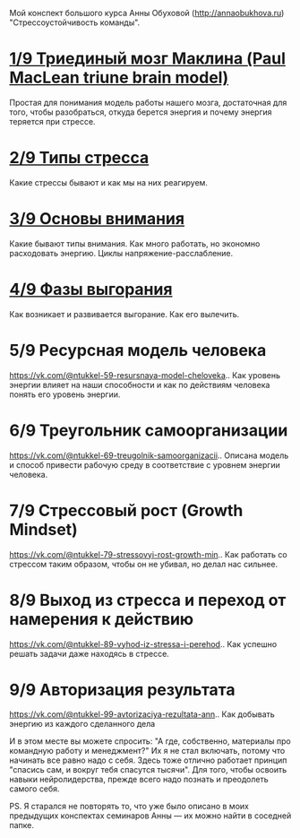 
Мой конспект большого курса Анны Обуховой (<http://annaobukhova.ru>) "Стрессоустойчивость команды".

# [1/9 Триединый мозг Маклина (Paul MacLean triune brain model)](maclean-3-brain.md)

Простая для понимания модель работы нашего мозга, достаточная для того, чтобы разобраться, откуда берется энергия и почему энергия теряется при стрессе.

# [2/9 Типы стресса](stress-types.md)

Какие стрессы бывают и как мы на них реагируем.

# [3/9 Основы внимания](attention-framework.md)

Какие бывают типы внимания. Как много работать, но экономно расходовать энергию. Циклы напряжение-расслабление.

# [4/9 Фазы выгорания](burnout-phases.md)

Как возникает и развивается выгорание. Как его вылечить.

# 5/9 Ресурсная модель человека

https://vk.com/@ntukkel-59-resursnaya-model-cheloveka..
Как уровень энергии влияет на наши способности и как по действиям человека понять его уровень энергии.

# 6/9 Треугольник самоорганизации

https://vk.com/@ntukkel-69-treugolnik-samoorganizacii..
Описана модель и способ привести рабочую среду в соответствие с уровнем энергии человека.

# 7/9 Стрессовый рост (Growth Mindset)

https://vk.com/@ntukkel-79-stressovyi-rost-growth-min..
Как работать со стрессом таким образом, чтобы он не убивал, но делал нас сильнее.

# 8/9 Выход из стресса и переход от намерения к действию

https://vk.com/@ntukkel-89-vyhod-iz-stressa-i-perehod..
Как успешно решать задачи даже находясь в стрессе.

# 9/9 Авторизация результата

https://vk.com/@ntukkel-99-avtorizaciya-rezultata-ann..
Как добывать энергию из каждого сделанного дела


И в этом месте вы можете спросить: "А где, собственно, материалы про командную работу и менеджмент?"
Их я не стал включать, потому что начинать все равно надо с себя. Здесь тоже отлично работает принцип "спасись сам, и вокруг тебя спасутся тысячи". Для того, чтобы освоить навыки нейролидерства, прежде всего надо познать и преодолеть самого себя.

PS. Я старался не повторять то, что уже было описано в моих предыдущих конспектах семинаров Анны — их можно найти в соседней папке.
